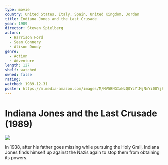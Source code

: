 ```yaml
---
type: movie
country: United States, Italy, Spain, United Kingdom, Jordan
title: Indiana Jones and the Last Crusade
year: 1989
director: Steven Spielberg
actors:
  - Harrison Ford
  - Sean Connery
  - Alison Doody
genre:
  - Action
  - Adventure
length: 127
shelf: watched
owned: false
rating:
watched: 1989-12-31
poster: https://m.media-amazon.com/images/M/MV5BNGIxNzQ0YzYtMjNmYi00YjBlLWFjNzEtNGE3ZGFmYTczM2MwXkEyXkFqcGc@._V1_SX300.jpg
---
```


# Indiana Jones and the Last Crusade (1989)

![](https://m.media-amazon.com/images/M/MV5BNGIxNzQ0YzYtMjNmYi00YjBlLWFjNzEtNGE3ZGFmYTczM2MwXkEyXkFqcGc@._V1_SX300.jpg)

In 1938, after his father goes missing while pursuing the Holy Grail, Indiana Jones finds himself up against the Nazis again to stop them from obtaining its powers.